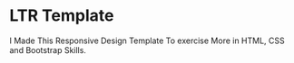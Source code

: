 # LTR Template
I Made This Responsive Design Template To exercise More in HTML, CSS and Bootstrap Skills.
